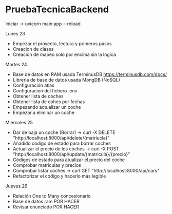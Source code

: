 # PruebaTecnicaBackend
Iniciar -> uvicorn main:app --reload

Lunes 23 
- Empezar el proyecto, lectura y primeros pasos
- Creacion de clases 
- Creacion de mapeo solo por encima sin la logica

Martes 24
- Base de datos en RAM  usada TerminusDB https://terminusdb.com/docs/
- Libreria de base de datos usada MongDB (NoSQL)
- Configuración atlas
- Configuracion del fichero .env 
- Obtener lista de coches
- Obtener lista de cohes por fechas 
- Empezando actualizar un coche
- Empezar a eliminar un coche

Miércoles 25 
- Dar de baja un coche (Borrar) -> curl -X DELETE "http://localhost:8000/api/delete/{matriucla}"
- Añadido codigo de estado para borrar coches 
- Actualizar el precio de los coches -> curl -X POST "http://localhost:8000/api/update/{matricula}/{precio}"
- Códigos de estado para atualizar el precio del coche 
- Comprobar matriculas y precios 
- Comprobar listar coches -> curl GET "http://localhost:8000/api/cars"
- Refactorizar el código y hacerlo más legible 

Jueves 26 
- Relación One to Many concesionario 
- Base de datos ram POR HACER
- Revisar enunciado POR HACER